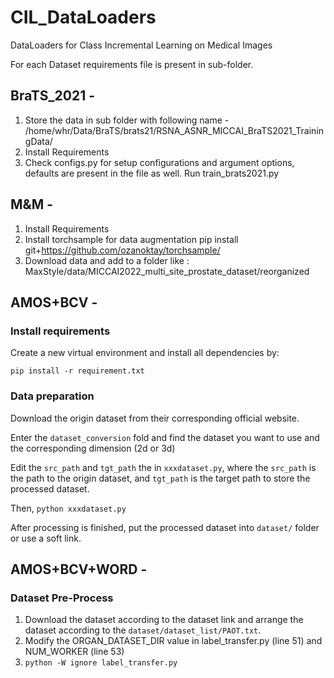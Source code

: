 # CIL_DataLoaders
DataLoaders for Class Incremental Learning on Medical Images

For each Dataset requirements file is present in sub-folder.

## BraTS_2021 -
1. Store the data in sub folder with following name - /home/whr/Data/BraTS/brats21/RSNA_ASNR_MICCAI_BraTS2021_TrainingData/
2. Install Requirements
3. Check configs.py for setup configurations and argument options, defaults are present in the file as well. Run train_brats2021.py

## M&M -
1. Install Requirements
2. Install torchsample for data augmentation pip install git+https://github.com/ozanoktay/torchsample/
3. Download data and add to a folder like : MaxStyle/data/MICCAI2022_multi_site_prostate_dataset/reorganized

## AMOS+BCV - 
### Install requirements
Create a new virtual environment and install all dependencies by:
```
pip install -r requirement.txt
```
### Data preparation
Download the origin dataset from their corresponding official website.

Enter the `dataset_conversion` fold and find the dataset you want to use and the corresponding dimension (2d or 3d)

Edit the `src_path` and `tgt_path` the in `xxxdataset.py`, where the `src_path` is the path to the origin dataset, and `tgt_path` is the target path to store the processed dataset.

Then, `python xxxdataset.py`

After processing is finished, put the processed dataset into `dataset/` folder or use a soft link.

## AMOS+BCV+WORD -
### Dataset Pre-Process 
1. Download the dataset according to the dataset link and arrange the dataset according to the `dataset/dataset_list/PAOT.txt`.  
2. Modify the ORGAN_DATASET_DIR value in label_transfer.py (line 51) and NUM_WORKER (line 53)  
3. `python -W ignore label_transfer.py`

